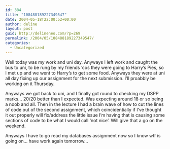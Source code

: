 ```yaml
---
id: 384
title: "108488189227349547"
date: 2004-05-18T22:00:52+00:00
author: deline
layout: post
guid: http://delineneo.com/?p=269
permalink: /2004/05/108488189227349547/
categories:
  - Uncategorized
---
```

Well today was my work and uni day. Anyways I left work and caught the bus to uni, to be rung by my friends &#8216;cos they were going to Harry&#8217;s Pies, so I met up and we went to Harry&#8217;s to get some food. Anyways they were at uni all day fixing up our assignment for the next submission. I&#8217;ll proabbly be working on it Thursday.

Anyways we got back to uni, and I finally got round to checking my DSPP marks&#8230; 20/20 better than I expected. Was expecting around 18 or so being a noob and all. Then in the lecture I had a brain wave of how to cut the lines of code out of the second assignment, which coincidentially if I&#8217;ve thought it out properly will fix/address the little issue I&#8217;m having that is causing some sections of code to be what I would call &#8216;not nice&#8217;. Will give that a go on the weekend.

Anyways I have to go read my databases assignment now so I know wtf is going on&#8230; have work again tomorrow&#8230;
